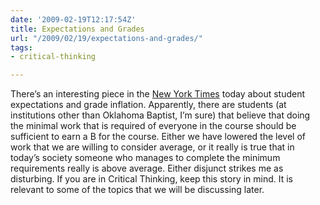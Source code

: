 ```yaml
---
date: '2009-02-19T12:17:54Z'
title: Expectations and Grades
url: "/2009/02/19/expectations-and-grades/"
tags:
- critical-thinking

---
```

<p>There’s an interesting piece in the <a href="http://www.nytimes.com/2009/02/18/education/18college.html?_r=2&amp;ref=todayspaper">New York Times</a> today about student expectations and grade inflation. Apparently, there are students (at institutions other than Oklahoma Baptist, I’m sure) that believe that doing the minimal work that is required of everyone in the course should be sufficient to earn a B for the course. Either we have lowered the level of work that we are willing to consider average, or it really is true that in today’s society someone who manages to complete the minimum requirements really is above average. Either disjunct strikes me as disturbing. If you are in Critical Thinking, keep this story in mind. It is relevant to some of the topics that we will be discussing later.</p>

